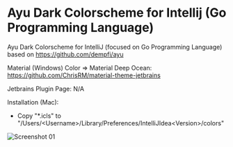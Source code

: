 # Ayu Dark Colorscheme for Intellij (Go Programming Language)

Ayu Dark Colorscheme for IntelliJ (focused on Go Programming Language) based on https://github.com/dempfi/ayu

Material (Windows) Color => Material Deep Ocean: https://github.com/ChrisRM/material-theme-jetbrains

Jetbrains Plugin Page: N/A

Installation (Mac):
- Copy "*.icls" to "/Users/\<Username\>/Library/Preferences/IntelliJIdea\<Version\>/colors"

![Screenshot 01](https://raw.githubusercontent.com/nzer0nz/intellij-ayu-dark/master/screenshots/AyuDarkSS.png)
